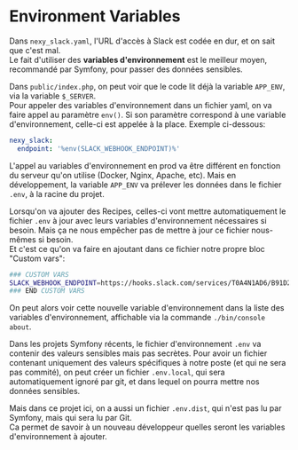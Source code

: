 # Environment Variables

Dans `nexy_slack.yaml`, l'URL d'accès à Slack est codée en dur, et on sait que c'est mal.  
Le fait d'utiliser des **variables d'environnement** est le meilleur moyen, recommandé par Symfony, pour passer 
des données sensibles.  

Dans `public/index.php`, on peut voir que le code lit déjà la variable `APP_ENV`, via la variable `$_SERVER`.  
Pour appeler des variables d'environnement dans un fichier yaml, on va faire appel au paramètre `env()`. Si son 
paramètre correspond à une variable d'environnement, celle-ci est appelée à la place. Exemple ci-dessous:
```yaml
nexy_slack:
  endpoint: '%env(SLACK_WEBHOOK_ENDPOINT)%'
```

L'appel au variables d'environnement en prod va être différent en fonction du serveur qu'on utilise (Docker, Nginx, Apache, etc). 
Mais en développement, la variable `APP_ENV` va prélever les données dans le fichier `.env`, à la racine du projet.

Lorsqu'on va ajouter des Recipes, celles-ci vont mettre automatiquement le fichier `.env` à jour avec leurs variables 
d'environnement nécessaires si besoin. Mais ça ne nous empêcher pas de mettre à jour ce fichier nous-mêmes si besoin.  
Et c'est ce qu'on va faire en ajoutant dans ce fichier notre propre bloc "Custom vars":
```bash
### CUSTOM VARS
SLACK_WEBHOOK_ENDPOINT=https://hooks.slack.com/services/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
### END CUSTOM VARS
```

On peut alors voir cette nouvelle variable d'environnement dans la liste des variables d'environnement, affichable 
via la commande `./bin/console about`.  

Dans les projets Symfony récents, le fichier d'environnement `.env` va contenir des valeurs sensibles mais pas secrètes.
Pour avoir un fichier contenant uniquement des valeurs spécifiques à notre poste (et qui ne sera pas commité), on peut 
créer un fichier `.env.local`, qui sera automatiquement ignoré par git, et dans lequel on pourra mettre nos données sensibles.  

Mais dans ce projet ici, on a aussi un fichier `.env.dist`, qui n'est pas lu par Symfony, mais qui sera lu par Git.  
Ca permet de savoir à un nouveau développeur quelles seront les variables d'environnement à ajouter.


